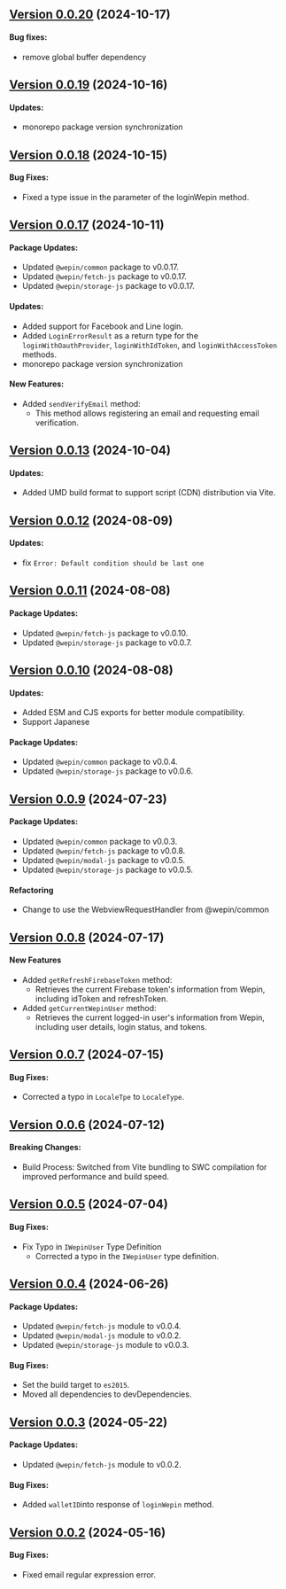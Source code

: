 ## [Version 0.0.20](https://www.npmjs.com/package/@wepin/login-js/v/0.0.20) (2024-10-17)

#### Bug fixes:
 - remove global buffer dependency

## [Version 0.0.19](https://www.npmjs.com/package/@wepin/login-js/v/0.0.19) (2024-10-16)

#### Updates:
 - monorepo package version synchronization

## [Version 0.0.18](https://www.npmjs.com/package/@wepin/login-js/v/0.0.18) (2024-10-15)

#### Bug Fixes:
- Fixed a type issue in the parameter of the loginWepin method.​

## [Version 0.0.17](https://www.npmjs.com/package/@wepin/login-js/v/0.0.17) (2024-10-11)

#### Package Updates:
 - Updated `@wepin/common` package to v0.0.17.
 - Updated `@wepin/fetch-js` package to v0.0.17.
 - Updated `@wepin/storage-js` package to v0.0.17.

#### Updates:
 - Added support for Facebook and Line login.
 - Added `LoginErrorResult` as a return type for the `loginWithOauthProvider`, `loginWithIdToken`, and `loginWithAccessToken` methods.
 - monorepo package version synchronization


#### New Features:
  - Added `sendVerifyEmail` method:
    - This method allows registering an email and requesting email verification.

## [Version 0.0.13](https://www.npmjs.com/package/@wepin/login-js/v/0.0.13) (2024-10-04)

#### Updates:
  - Added UMD build format to support script (CDN) distribution via Vite.

## [Version 0.0.12](https://www.npmjs.com/package/@wepin/login-js/v/0.0.12) (2024-08-09)

#### Updates:
  - fix `Error: Default condition should be last one`

## [Version 0.0.11](https://www.npmjs.com/package/@wepin/login-js/v/0.0.11) (2024-08-08)

#### Package Updates:
 - Updated `@wepin/fetch-js` package to v0.0.10.
 - Updated `@wepin/storage-js` package to v0.0.7.

## [Version 0.0.10](https://www.npmjs.com/package/@wepin/login-js/v/0.0.10) (2024-08-08)

#### Updates:
  - Added ESM and CJS exports for better module compatibility.
  - Support Japanese

#### Package Updates:
 - Updated `@wepin/common` package to v0.0.4.
 - Updated `@wepin/storage-js` package to v0.0.6.

## [Version 0.0.9](https://www.npmjs.com/package/@wepin/login-js/v/0.0.9) (2024-07-23)

#### Package Updates:
 - Updated `@wepin/common` package to v0.0.3.
 - Updated `@wepin/fetch-js` package to v0.0.8.
 - Updated `@wepin/modal-js` package to v0.0.5.
 - Updated `@wepin/storage-js` package to v0.0.5.

#### Refactoring
  - Change to use the WebviewRequestHandler from @wepin/common
  
## [Version 0.0.8](https://www.npmjs.com/package/@wepin/login-js/v/0.0.8) (2024-07-17)

#### New Features
  - Added `getRefreshFirebaseToken` method:
    - Retrieves the current Firebase token's information from Wepin, including idToken and refreshToken.
  - Added `getCurrentWepinUser` method:
    - Retrieves the current logged-in user's information from Wepin, including user details, login status, and tokens.

## [Version 0.0.7](https://www.npmjs.com/package/@wepin/login-js/v/0.0.7) (2024-07-15)

#### Bug Fixes:
 - Corrected a typo in `LocaleTpe` to `LocaleType`.

## [Version 0.0.6](https://www.npmjs.com/package/@wepin/login-js/v/0.0.6) (2024-07-12)

#### Breaking Changes:
 - Build Process: Switched from Vite bundling to SWC compilation for improved performance and build speed.

## [Version 0.0.5](https://www.npmjs.com/package/@wepin/login-js/v/0.0.5) (2024-07-04)

#### Bug Fixes:
- Fix Typo in `IWepinUser` Type Definition
  - Corrected a typo in the `IWepinUser` type definition.
  
## [Version 0.0.4](https://www.npmjs.com/package/@wepin/login-js/v/0.0.4) (2024-06-26)

#### Package Updates:
- Updated `@wepin/fetch-js` module to v0.0.4.
- Updated `@wepin/modal-js` module to v0.0.2.
- Updated `@wepin/storage-js` module to v0.0.3.

#### Bug Fixes:
- Set the build target to `es2015`.
- Moved all dependencies to devDependencies.

## [Version 0.0.3](https://www.npmjs.com/package/@wepin/login-js/v/0.0.3) (2024-05-22)

#### Package Updates:
- Updated `@wepin/fetch-js` module to v0.0.2.

#### Bug Fixes:
- Added `walletID`into response of `loginWepin` method.

## [Version 0.0.2](https://www.npmjs.com/package/@wepin/login-js/v/0.0.2) (2024-05-16)

#### Bug Fixes:

- Fixed email regular expression error.
